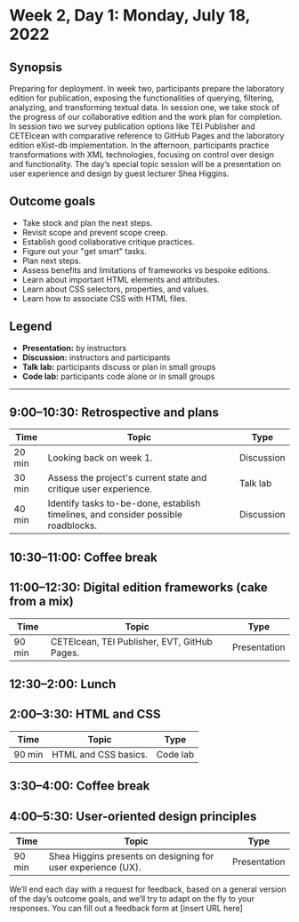 # Week 2, Day 1: Monday, July 18, 2022
## Synopsis

Preparing for deployment. In week two, participants prepare the laboratory edition
                for publication, exposing the functionalities of querying, filtering, analyzing, and
                transforming textual data. In session one, we take stock of the progress of our
                collaborative edition and the work plan for completion. In session two we survey
                publication options like TEI Publisher and CETEIcean with comparative reference to
                GitHub Pages and the laboratory edition eXist-db implementation. In the afternoon,
                participants practice transformations with XML technologies, focusing on control
                over design and functionality. The day’s special topic session will be a
                presentation on user experience and design by guest lecturer Shea Higgins.

## Outcome goals
* Take stock and plan the next steps.
* Revisit scope and prevent scope creep.
* Establish good collaborative critique practices.
* Figure out your "get smart" tasks.
* Plan next steps.
* Assess benefits and limitations of frameworks vs bespoke editions.
* Learn about important HTML elements and attributes.
* Learn about CSS selectors, properties, and values.
* Learn how to associate CSS with HTML files.

## Legend

* **Presentation:** by instructors
* **Discussion:** instructors and participants
* **Talk lab:** participants discuss or plan in small groups
* **Code lab:** participants code alone or in small groups

* * *
## 9:00–10:30: Retrospective and plans

Time | Topic | Type
---- | ---- | ---- 
20 min | Looking back on week 1. | Discussion
30 min | Assess the project's current state and critique user experience. | Talk lab
40 min | Identify tasks to-be-done, establish timelines, and consider possible roadblocks. | Discussion

## 10:30–11:00: Coffee break

## 11:00–12:30: Digital edition frameworks (cake from a mix)

Time | Topic | Type
---- | ---- | ---- 
90 min | CETEIcean, TEI Publisher, EVT, GitHub Pages. | Presentation

## 12:30–2:00: Lunch

## 2:00–3:30: HTML and CSS

Time | Topic | Type
---- | ---- | ---- 
90 min | HTML and CSS basics. | Code lab

## 3:30–4:00: Coffee break

## 4:00–5:30: User-oriented design principles

Time | Topic | Type
---- | ---- | ---- 
90 min | Shea Higgins presents on designing for user experience (UX). | Presentation

We’ll end each day with a request for feedback, based on a general version of the day’s outcome goals, and we’ll try to adapt on the fly to your responses. You can fill out a feedback form at [insert URL here]